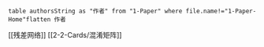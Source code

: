 
```dataview
table authorsString as "作者" from "1-Paper" where file.name!="1-Paper-Home"flatten 作者 
```
[[残差网络]]
[[2-2-Cards/混淆矩阵]]